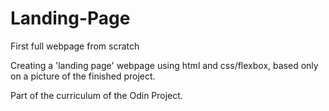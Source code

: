 # Landing-Page
First full webpage from scratch

Creating a 'landing page' webpage using html and css/flexbox, based only on a picture of the finished project.

Part of the curriculum of the Odin Project.